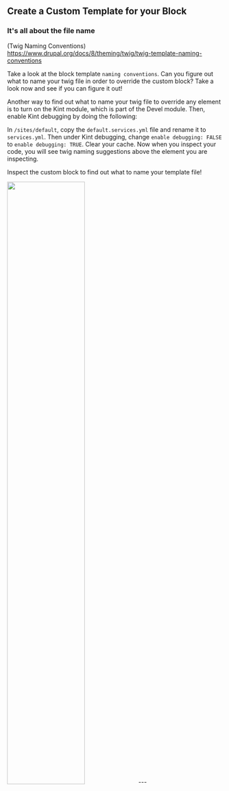 ## Create a Custom Template for your Block

### It's all about the file name

(Twig Naming Conventions) https://www.drupal.org/docs/8/theming/twig/twig-template-naming-conventions

Take a look at the block template `naming conventions`. Can you figure out what to name your twig file in order to override the custom block? Take a look now and see if you can figure it out!

Another way to find out what to name your twig file to override any element is to turn on the Kint module, which is part of the Devel module. Then, enable Kint debugging by doing the following:

In `/sites/default`, copy the `default.services.yml` file and rename it to `services.yml`. Then under Kint debugging, change `enable debugging: FALSE` to `enable debugging: TRUE`. Clear your cache. Now when you inspect your code, you will see twig naming suggestions above the element you are inspecting. 

Inspect the custom block to find out what to name your template file!

<img src="/img/twig.png" style="width: 60%" />
---
